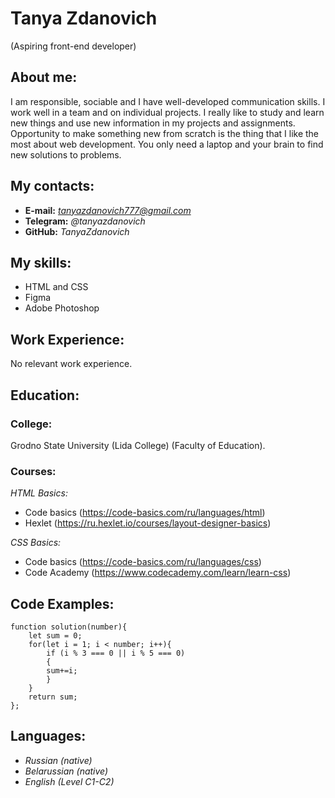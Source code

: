  # Tanya Zdanovich
(Aspiring front-end developer)

## **About me:**
I am responsible, sociable and I have well-developed communication skills. I work well in a team and on individual projects. I really like to study and learn new things and use new information in my projects and assignments.
Opportunity to make something new from scratch is the thing that I like the most about web development. You only need a laptop and your brain to find new solutions to problems.

## **My contacts:**
* **E-mail:** *tanyazdanovich777@gmail.com*
* **Telegram:** *@tanyazdanovich*
* **GitHub:** *TanyaZdanovich*

## **My skills:**
* HTML and CSS
* Figma
* Adobe Photoshop

## **Work Experience:**
No relevant work experience.

## **Education:**
### College: 
Grodno State University (Lida College) (Faculty of Education).
### Courses:
*HTML Basics:*
* Code basics (https://code-basics.com/ru/languages/html)
* Hexlet (https://ru.hexlet.io/courses/layout-designer-basics)

*CSS Basics:*
* Code basics (https://code-basics.com/ru/languages/css)
* Code Academy (https://www.codecademy.com/learn/learn-css)

## **Code Examples:**
```
function solution(number){
	let sum = 0;
	for(let i = 1; i < number; i++){
		if (i % 3 === 0 || i % 5 === 0) 
    	{
      	sum+=i;
    	}
	}
	return sum;
};
```

## **Languages:**
* *Russian (native)*
* *Belarussian (native)*
* *English (Level C1-C2)*